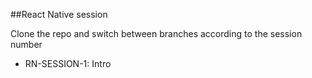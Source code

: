 ##React Native session

Clone the repo and switch between branches according to the session number
 - RN-SESSION-1: Intro 
